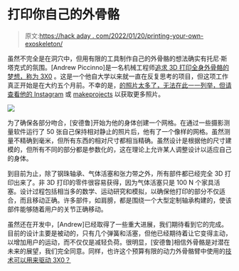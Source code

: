 # 打印你自己的外骨骼

> 原文:[https://hack aday . com/2022/01/20/printing-your-own-exoskeleton/](https://hackaday.com/2022/01/20/printing-your-own-exoskeleton/)

虽然不完全是在洞穴中，但用有限的工具制作自己的外骨骼的想法确实有托尼·斯塔克式的氛围。[Andrew Piccinno]是一名机械工程师[追求 3D 打印全身外骨骼的梦想，称为 3X0](https://hackaday.io/project/182971-3x0-3d-printable-exoskeleton-concept) 。这是一个他自大学以来就一直在反复思考的项目，但这项工作真正开始是在大约五个月前。不幸的是，[的照片太多了，无法在此一一列举，但请查看他的 Instagram](https://www.instagram.com/nozzle_torino/) 或 [makeprojects](https://makeprojects.com/project/3d-printable-functional-exoskeleton) 以获取更多照片。

![](../Images/dce45fccb89e2b57cdc2fb37d05b97c1.png)

为了确保各部分吻合，[安德鲁]开始为他的身体创建一个网格。在通过一些摄影测量软件运行了 50 张自己保持相对静止的照片后，他有了一个像样的网格。虽然测量不精确到毫米，但所有东西的相对尺寸都相当精确。虽然设计是根据他的尺寸建模的，但所有不同的部分都是参数化的，这在理论上允许某人调整设计以适应自己的身体。

到目前为止，除了钢珠轴承、气体活塞和张力带之外，所有部件都已经完全 3D 打印出来了。非 3D 打印的零件很容易获得，因为气体活塞只是 100 N 个家具活塞。设计过程包括相当多的数学、运动研究和模拟，以确保他打印的部分不仅适合，而且移动正确。许多部件，如肩膀，都是围绕一个大型定制轴承构建的，使该部件能够随着用户的关节正确移动。

虽然还在开发中，[Andrew]已经取得了一些重大进展，我们期待看到它的完成。目前的设计主要是被动的，只有几个弹簧和活塞，但他已经期待着让它变得主动，以增加用户的运动，而不仅仅是减轻负荷。很明显，[安德鲁]相信外骨骼是对潜在未来的展望，我们完全同意。同样，也许这个预算有限的动力外骨骼臂中使用的[技术可以用来驱动 3X0？](https://hackaday.com/2019/08/02/an-exoskeleton-arm-for-a-hacker-on-a-budget/)